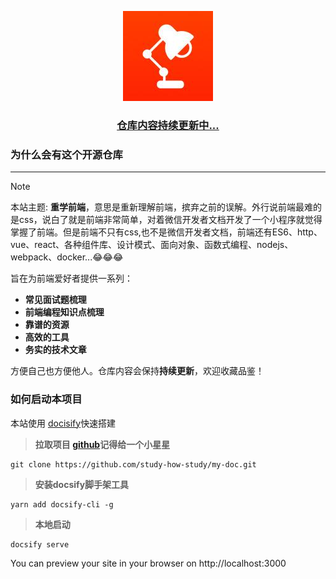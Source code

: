 
<p style="color:blue;text-align:center;">
  <a href="https://github.com/study-how-study/my-doc.git" target="_blank">
  <img src="./logo.jpg" alt="学习学习再学习"/>
    <h3 style="text-align:center;">
      仓库内容持续更新中...
    </h3>
  </a>
</p>

### **为什么会有这个开源仓库**
---

> [!NOTE]
> 本站主题: **重学前端**，意思是重新理解前端，摈弃之前的误解。外行说前端最难的是css，说白了就是前端非常简单，对着微信开发者文档开发了一个小程序就觉得掌握了前端。但是前端不只有css,也不是微信开发者文档，前端还有ES6、http、vue、react、各种组件库、设计模式、面向对象、函数式编程、nodejs、webpack、docker...:joy::joy::joy:
> 
> 旨在为前端爱好者提供一系列：
>  - **常见面试题梳理**
>  - **前端编程知识点梳理**
>  - **靠谱的资源**
>  - **高效的工具**
>  - **务实的技术文章**
> 
> 方便自己也方便他人。仓库内容会保持**持续更新**，欢迎收藏品鉴！

### **如何启动本项目**

本站使用 [docisify](https://docsify.js.org/#/)快速搭建<br/>
> **拉取项目 [github](https://github.com/study-how-study/my-doc.git)记得给一个小星星**
```
git clone https://github.com/study-how-study/my-doc.git
```
> **安装docsify脚手架工具**
```
yarn add docsify-cli -g
```
> **本地启动**
```
docsify serve
```

You can preview your site in your browser on http://localhost:3000